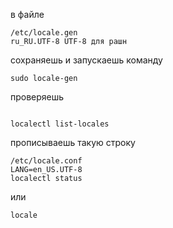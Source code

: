 в файле

```
/etc/locale.gen
ru_RU.UTF-8 UTF-8 для рашн
```

сохраняешь и запускаешь команду

```
sudo locale-gen
```

проверяешь

```

localectl list-locales
```

прописываешь такую строку

```
/etc/locale.conf
LANG=en_US.UTF-8
localectl status
```

или

```
locale
```
